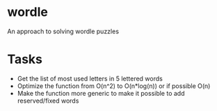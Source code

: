 # wordle
An approach to solving wordle puzzles

# Tasks
- Get the list of most used letters in 5 lettered words
- Optimize the function from O(n^2) to O(n*log(n)) or if possible O(n)
- Make the function more generic to make it possible to add reserved/fixed words